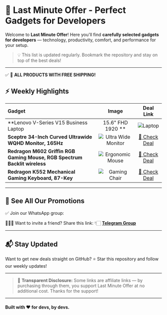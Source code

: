 # 🚀 Last Minute Offer - Perfect Gadgets for Developers

Welcome to **Last Minute Offer**!
Here you'll find **carefully selected gadgets for developers** — technology, productivity, comfort, and performance for your setup.

> 💡 This list is updated regularly. Bookmark the repository and stay on top of the best deals!

---

✅ 🚚 **ALL PRODUCTS WITH FREE SHIPPING!**

## ⚡ Weekly Highlights

| Gadget                                                        |                                         Image                                        |                     Deal Link                    |
| :------------------------------------------------------------ | :----------------------------------------------------------------------------------: | :----------------------------------------------: |
| **Lenovo V-Series V15 Business Laptop | 15.6" FHD 1920 ** | ![Laptop](https://m.media-amazon.com/images/I/71y3vCKctsL._AC_SX466_.jpg) | [🔗 Check Deal](https://amzn.to/4koq2Kk) |
| **Sceptre 34-Inch Curved Ultrawide WQHD Monitor, 165Hz** | ![Ultra Wide Monitor](https://m.media-amazon.com/images/I/41332WBf4dL.jpg) | [🔗 Check Deal](https://amzn.to/4kgsylH) |
| **Redragon M602 Griffin RGB Gaming Mouse, RGB Spectrum Backlit wireless**   |    ![Ergonomic Mouse](https://m.media-amazon.com/images/I/61bl-TLDG1L._AC_SX679_.jpg)    | [🔗 Check Deal](https://amzn.to/3ZCrMHl) |
| **Redragon K552 Mechanical Gaming Keyboard, 87-Key**                       |     ![Gaming Chair](https://m.media-amazon.com/images/I/71FSIp+tDNL._AC_SX466_.jpg)    | [🔗 Check Deal](https://amzn.to/3FuZ7xm) |

---

## 📲 See All Our Promotions

✅ Join our WhatsApp group:

👨‍👩‍👦 Want to invite a friend? Share this link: 👇🏻
**[Telegram Group](https://t.me/lastminoff)**

---

## 📬 Stay Updated

Want to get new deals straight on GitHub?
⭐ Star this repository and follow our weekly updates!

---

> 📢 **Transparent Disclosure:** Some links are affiliate links — by purchasing through them, you support Last Minute Offer at no additional cost. Thanks for the support!

---

#### Built with ❤️ for devs, by devs.
